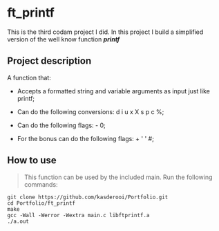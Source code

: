 # ft_printf

This is the third codam project I did.
In this project I build a simplified version of the well know function ***printf***

## Project description

A function that:

- Accepts a formatted string and variable arguments as input just like printf;

- Can do the following conversions: d i u x X s p c %;

- Can do the following flags: - 0;

- For the bonus can do the following flags: + ' ' #;

## How to use
> This function can be used by the included main. Run the following commands:

```shell
git clone https://github.com/kasderooi/Portfolio.git
cd Portfolio/ft_printf
make
gcc -Wall -Werror -Wextra main.c libftprintf.a
./a.out
```
